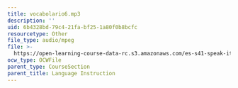 ```yaml
---
title: vocabolario6.mp3
description: ''
uid: 6b4328bd-79c4-21fa-bf25-1a80f0b8bcfc
resourcetype: Other
file_type: audio/mpeg
file: >-
  https://open-learning-course-data-rc.s3.amazonaws.com/es-s41-speak-italian-with-your-mouth-full-spring-2012/6b4328bd79c421fabf251a80f0b8bcfc_vocabolario6.mp3
ocw_type: OCWFile
parent_type: CourseSection
parent_title: Language Instruction
---
```

